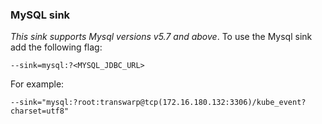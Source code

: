 ### MySQL sink

*This sink supports Mysql versions v5.7 and above*.
To use the Mysql sink add the following flag:

	--sink=mysql:?<MYSQL_JDBC_URL>

For example:

    --sink="mysql:?root:transwarp@tcp(172.16.180.132:3306)/kube_event?charset=utf8"